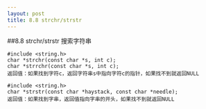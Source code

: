 ```yaml
---
layout: post
title: 8.8 strchr/strstr
---
```


##8.8 strchr/strstr
搜索字符串

	#include <string.h>
	char *strchr(const char *s, int c);
	char *strrchr(const char *s, int c);
	返回值：如果找到字符c，返回字符串s中指向字符c的指针，如果找不到就返回NULL

	#include <string.h>
	char *strstr(const char *haystack, const char *needle);
	返回值：如果找到字串，返回值指向字串的开头，如果找不到就返回NULL
